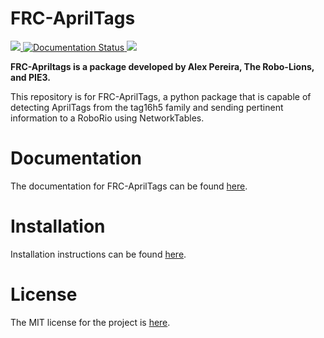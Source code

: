 <h1> FRC-AprilTags </h1>
<a href = "https://pypi.org/project/FRC-AprilTags/">
	<img src = "https://img.shields.io/pypi/v/frc-apriltags.svg">
</a>
<a href = 'https://frc-apriltags.readthedocs.io/en/latest/?badge=latest'>
    <img src = 'https://readthedocs.org/projects/frc-apriltags/badge/?version=latest' alt='Documentation Status' />
</a>
<a href = "https://opensource.org/license/mit/">
	<img src = "https://img.shields.io/badge/License-MIT-blue.svg">
</a>
<p>
	<strong>FRC-Apriltags is a package developed by Alex Pereira, The Robo-Lions, and PIE3.</strong>
</p>
<p>
	This repository is for FRC-AprilTags, a python package that is capable of detecting AprilTags from the tag16h5 family and sending pertinent information to a RoboRio using NetworkTables.
</p>

<h1> Documentation </h1>
<p>
	The documentation for FRC-AprilTags can be found <a href = "http://frc-apriltags.readthedocs.io/">here</a>.
</p>

<h1> Installation </h1>
<p>
	Installation instructions can be found <a href = "https://frc-apriltags.readthedocs.io/en/stable/getting_started.html">here</a>.
</p>

<h1> License </h1>
<p>
	The MIT license for the project is <a href = "https://github.com/PIE-Cubed/FRC-AprilTags/blob/main/LICENSE.txt">here</a>.
</p>